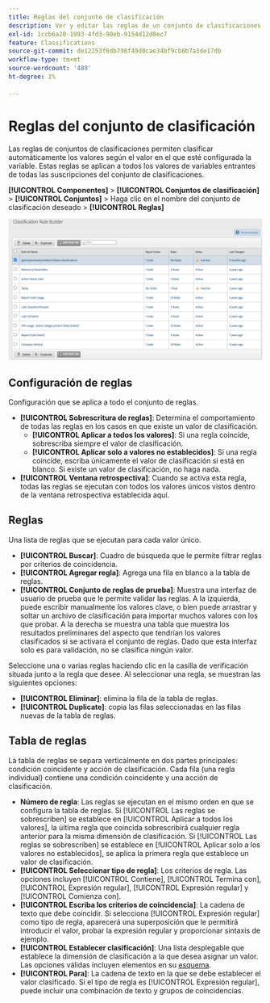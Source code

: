 ```yaml
---
title: Reglas del conjunto de clasificación
description: Ver y editar las reglas de un conjunto de clasificaciones individual.
exl-id: 1ccb6a20-1993-4fd3-90eb-9154d12d0ec7
feature: Classifications
source-git-commit: de12253f6db798f49d0cae34bf9cb6b7a3de17db
workflow-type: tm+mt
source-wordcount: '489'
ht-degree: 1%

---
```


# Reglas del conjunto de clasificación

Las reglas de conjuntos de clasificaciones permiten clasificar automáticamente los valores según el valor en el que esté configurada la variable. Estas reglas se aplican a todos los valores de variables entrantes de todas las suscripciones del conjunto de clasificaciones.

**[!UICONTROL Componentes]** > **[!UICONTROL Conjuntos de clasificación]** > **[!UICONTROL Conjuntos]** > Haga clic en el nombre del conjunto de clasificación deseado > **[!UICONTROL Reglas]**

![IU de reglas de conjunto de clasificación](../../assets/csets-rules.png)

## Configuración de reglas

Configuración que se aplica a todo el conjunto de reglas.

* **[!UICONTROL Sobrescritura de reglas]**: Determina el comportamiento de todas las reglas en los casos en que existe un valor de clasificación.
   * **[!UICONTROL Aplicar a todos los valores]**: Si una regla coincide, sobrescriba siempre el valor de clasificación.
   * **[!UICONTROL Aplicar solo a valores no establecidos]**: Si una regla coincide, escriba únicamente el valor de clasificación si está en blanco. Si existe un valor de clasificación, no haga nada.
* **[!UICONTROL Ventana retrospectiva]**: Cuando se activa esta regla, todas las reglas se ejecutan con todos los valores únicos vistos dentro de la ventana retrospectiva establecida aquí.

## Reglas

Una lista de reglas que se ejecutan para cada valor único.

* **[!UICONTROL Buscar]**: Cuadro de búsqueda que le permite filtrar reglas por criterios de coincidencia.
* **[!UICONTROL Agregar regla]**: Agrega una fila en blanco a la tabla de reglas.
* **[!UICONTROL Conjunto de reglas de prueba]**: Muestra una interfaz de usuario de prueba que le permite validar las reglas. A la izquierda, puede escribir manualmente los valores clave, o bien puede arrastrar y soltar un archivo de clasificación para importar muchos valores con los que probar. A la derecha se muestra una tabla que muestra los resultados preliminares del aspecto que tendrían los valores clasificados si se activara el conjunto de reglas. Dado que esta interfaz solo es para validación, no se clasifica ningún valor.

Seleccione una o varias reglas haciendo clic en la casilla de verificación situada junto a la regla que desee. Al seleccionar una regla, se muestran las siguientes opciones:

* **[!UICONTROL Eliminar]**: elimina la fila de la tabla de reglas.
* **[!UICONTROL Duplicate]**: copia las filas seleccionadas en las filas nuevas de la tabla de reglas.

## Tabla de reglas

La tabla de reglas se separa verticalmente en dos partes principales: condición coincidente y acción de clasificación. Cada fila (una regla individual) contiene una condición coincidente y una acción de clasificación.

* **Número de regla**: Las reglas se ejecutan en el mismo orden en que se configura la tabla de reglas. Si [!UICONTROL Las reglas se sobrescriben] se establece en [!UICONTROL Aplicar a todos los valores], la última regla que coincida sobrescribirá cualquier regla anterior para la misma dimensión de clasificación. Si [!UICONTROL Las reglas se sobrescriben] se establece en [!UICONTROL Aplicar solo a los valores no establecidos], se aplica la primera regla que establece un valor de clasificación.
* **[!UICONTROL Seleccionar tipo de regla]**: Los criterios de regla. Las opciones incluyen [!UICONTROL Contiene], [!UICONTROL Termina con], [!UICONTROL Expresión regular], [!UICONTROL Expresión regular] y [!UICONTROL Comienza con].
* **[!UICONTROL Escriba los criterios de coincidencia]**: La cadena de texto que debe coincidir. Si selecciona [!UICONTROL Expresión regular] como tipo de regla, aparecerá una superposición que le permitirá introducir el valor, probar la expresión regular y proporcionar sintaxis de ejemplo.
* **[!UICONTROL Establecer clasificación]**: Una lista desplegable que establece la dimensión de clasificación a la que desea asignar un valor. Las opciones válidas incluyen elementos en su [esquema](schema.md).
* **[!UICONTROL Para]**: La cadena de texto en la que se debe establecer el valor clasificado. Si el tipo de regla es [!UICONTROL Expresión regular], puede incluir una combinación de texto y grupos de coincidencias.
